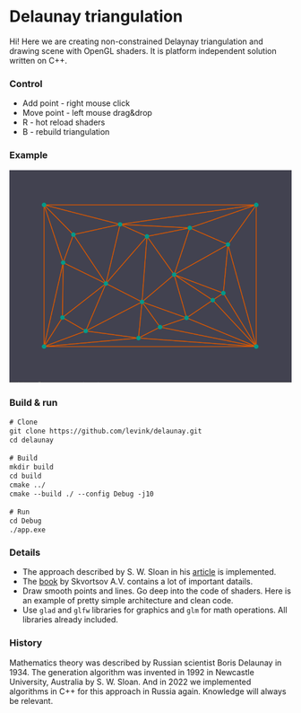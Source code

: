# Delaunay triangulation
Hi! Here we are creating non-constrained Delaynay triangulation and drawing scene with OpenGL shaders. It is  platform independent solution written on C++.

### Control
* Add point - right mouse click     
* Move point - left mouse drag&drop
* R - hot reload shaders
* B - rebuild triangulation

### Example
![Screen](./data/images/screen.png)

### Build & run
```
# Clone
git clone https://github.com/levink/delaunay.git
cd delaunay

# Build
mkdir build
cd build
cmake ../
cmake --build ./ --config Debug -j10

# Run
cd Debug 
./app.exe

```

### Details
* The approach described by S. W. Sloan in his [article](./data/articles/A-fast-algortithm-for-generating-constrained-Delaunay-triangulations.pdf) is implemented.
* The [book](./data/articles/SkvortsovAV-DT.pdf) by Skvortsov A.V. contains a lot of important datails.
* Draw smooth points and lines. Go deep into the code of shaders. Here is an example of pretty simple architecture and clean code.
* Use `glad` and `glfw` libraries for graphics and `glm` for math operations. All libraries already included.


### History
Mathematics theory was described by Russian scientist Boris Delaunay in 1934. The generation algorithm was invented in 1992 in Newcastle University, Australia by S. W. Sloan. And in 2022 we implemented algorithms in C++ for this approach in Russia again. Knowledge will always be relevant.




